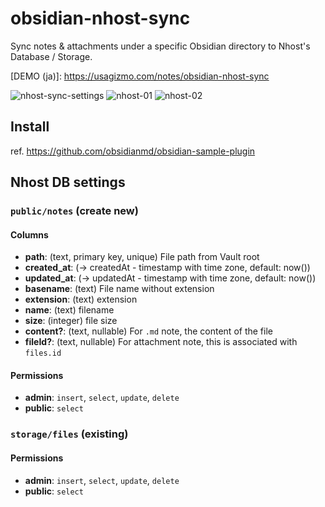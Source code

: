 # obsidian-nhost-sync

Sync notes & attachments under a specific Obsidian directory to Nhost's Database / Storage.

\[DEMO (ja)\]: https://usagizmo.com/notes/obsidian-nhost-sync

![nhost-sync-settings](https://user-images.githubusercontent.com/1271863/216643065-6e6461cf-51ec-44ff-9c8d-47b6758d8480.png)
![nhost-01](https://user-images.githubusercontent.com/1271863/215930648-82f1ea8f-1456-4d93-a6e5-3f67d323b245.png)
![nhost-02](https://user-images.githubusercontent.com/1271863/215930657-76b14f03-c61d-4a69-a289-ff97f34ff709.png)

## Install

ref. https://github.com/obsidianmd/obsidian-sample-plugin

## Nhost DB settings

### `public/notes` (create new)

#### Columns

- **path**: (text, primary key, unique) File path from Vault root
- **created_at**: (→ createdAt - timestamp with time zone, default: now())
- **updated_at**: (→ updatedAt - timestamp with time zone, default: now())
- **basename**: (text) File name without extension
- **extension**: (text) extension
- **name**: (text) filename
- **size**: (integer) file size
- **content?**: (text, nullable) For `.md` note, the content of the file
- **fileId?**: (text, nullable) For attachment note, this is associated with `files.id`

#### Permissions

- **admin**: `insert`, `select`, `update`, `delete`
- **public**: `select`

### `storage/files` (existing)

#### Permissions

- **admin**: `insert`, `select`, `update`, `delete`
- **public**: `select`
